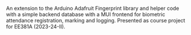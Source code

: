 An extension to the Arduino Adafruit Fingerprint library and helper code with a simple backend database with a MUI frontend for biometric attendance registration, marking and logging. Presented as course project for EE381A (2023-24-II).
